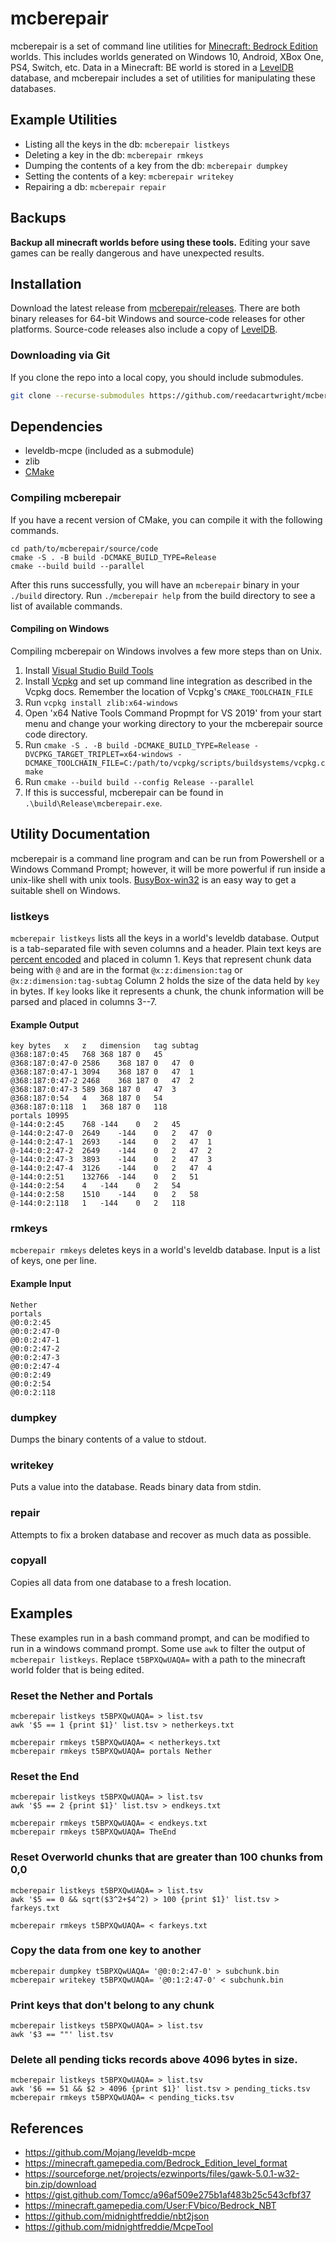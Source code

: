 # mcberepair

mcberepair is a set of command line utilities for [Minecraft: Bedrock Edition](https://www.minecraft.net/en-us/about-minecraft) worlds.
This includes worlds generated on Windows 10, Android, XBox One, PS4, Switch, etc.
Data in a Minecraft: BE world is stored in a
[LevelDB](https://github.com/reedacartwright/leveldb-mcpe) database, and
mcberepair includes a set of utilities for manipulating these databases.

## Example Utilities

 - Listing all the keys in the db: `mcberepair listkeys`
 - Deleting a key in the db: `mcberepair rmkeys`
 - Dumping the contents of a key from the db: `mcberepair dumpkey`
 - Setting the contents of a key: `mcberepair writekey`
 - Repairing a db: `mcberepair repair`

## Backups

**Backup all minecraft worlds before using these tools.**
Editing your save games can be really dangerous and have unexpected results.

## Installation

Download the latest release from [mcberepair/releases](https://github.com/reedacartwright/mcberepair/releases). There are both binary releases for 64-bit Windows and source-code releases for other platforms.
Source-code releases also include a copy of [LevelDB](https://github.com/reedacartwright/leveldb-mcpe).

### Downloading via Git

If you clone the repo into a local copy, you should include submodules.

```sh
git clone --recurse-submodules https://github.com/reedacartwright/mcberepair.git
```

## Dependencies

 - leveldb-mcpe (included as a submodule)
 - zlib
 - [CMake](https://cmake.org/)

### Compiling mcberepair

If you have a recent version of CMake, you can compile it with the following commands.

```
cd path/to/mcberepair/source/code
cmake -S . -B build -DCMAKE_BUILD_TYPE=Release
cmake --build build --parallel
```

After this runs successfully, you will have an `mcberepair` binary in your `./build` directory.
Run `./mcberepair help` from the build directory to see a list of available commands.

#### Compiling on Windows

Compiling mcberepair on Windows involves a few more steps than on Unix.

 1. Install [Visual Studio Build Tools](https://visualstudio.microsoft.com/downloads/#build-tools-for-visual-studio-2019)
 1. Install [Vcpkg](https://github.com/microsoft/vcpkg) and set up command line integration as described in the Vcpkg docs. Remember the location of Vcpkg's `CMAKE_TOOLCHAIN_FILE`
 1. Run `vcpkg install zlib:x64-windows`
 1. Open 'x64 Native Tools Command Propmpt for VS 2019' from your start menu and change your working directory to your the mcberepair source code directory.
 1. Run `cmake -S . -B build -DCMAKE_BUILD_TYPE=Release -DVCPKG_TARGET_TRIPLET=x64-windows -DCMAKE_TOOLCHAIN_FILE=C:/path/to/vcpkg/scripts/buildsystems/vcpkg.cmake`
 1. Run `cmake --build build --config Release --parallel`
 1. If this is successful, mcberepair can be found in `.\build\Release\mcberepair.exe`.


## Utility Documentation

mcberepair is a command line program and can be run from Powershell or a Windows Command Prompt; however, it will be more powerful if run inside a unix-like shell with unix tools. [BusyBox-win32](https://frippery.org/busybox/) is an easy way to get a suitable shell on Windows.

### listkeys

`mcberepair listkeys` lists all the keys in a world's leveldb database. Output is a tab-separated file
with seven columns and a header.
Plain text keys are [percent encoded](https://en.wikipedia.org/wiki/Percent-encoding) and placed in column 1.
Keys that represent chunk data being with `@` and are in the format
`@x:z:dimension:tag` or `@x:z:dimension:tag-subtag`
Column 2 holds the size of the data held by `key` in bytes.
If `key` looks like it represents a chunk, the chunk information will be parsed
and placed in columns 3--7.

#### Example Output

```
key	bytes	x	z	dimension	tag	subtag
@368:187:0:45	768	368	187	0	45	
@368:187:0:47-0	2586	368	187	0	47	0
@368:187:0:47-1	3094	368	187	0	47	1
@368:187:0:47-2	2468	368	187	0	47	2
@368:187:0:47-3	589	368	187	0	47	3
@368:187:0:54	4	368	187	0	54	
@368:187:0:118	1	368	187	0	118	
portals	10995					
@-144:0:2:45	768	-144	0	2	45	
@-144:0:2:47-0	2649	-144	0	2	47	0
@-144:0:2:47-1	2693	-144	0	2	47	1
@-144:0:2:47-2	2649	-144	0	2	47	2
@-144:0:2:47-3	3893	-144	0	2	47	3
@-144:0:2:47-4	3126	-144	0	2	47	4
@-144:0:2:51	132766	-144	0	2	51	
@-144:0:2:54	4	-144	0	2	54	
@-144:0:2:58	1510	-144	0	2	58	
@-144:0:2:118	1	-144	0	2	118	
```

### rmkeys

`mcberepair rmkeys` deletes keys in a world's leveldb database.
Input is a list of keys, one per line.

#### Example Input

```
Nether
portals
@0:0:2:45
@0:0:2:47-0
@0:0:2:47-1
@0:0:2:47-2
@0:0:2:47-3
@0:0:2:47-4
@0:0:2:49
@0:0:2:54
@0:0:2:118
```

### dumpkey

Dumps the binary contents of a value to stdout.

### writekey

Puts a value into the database. Reads binary data from stdin.

### repair

Attempts to fix a broken database and recover as much data as possible.

### copyall

Copies all data from one database to a fresh location.

## Examples

These examples run in a bash command prompt, and can be modified to run in a windows
command prompt.
Some use `awk` to filter the output of `mcberepair listkeys`.
Replace `t5BPXQwUAQA=` with a path to the minecraft world folder that is being edited.

### Reset the Nether and Portals

```
mcberepair listkeys t5BPXQwUAQA= > list.tsv
awk '$5 == 1 {print $1}' list.tsv > netherkeys.txt

mcberepair rmkeys t5BPXQwUAQA= < netherkeys.txt
mcberepair rmkeys t5BPXQwUAQA= portals Nether
```

### Reset the End

```
mcberepair listkeys t5BPXQwUAQA= > list.tsv
awk '$5 == 2 {print $1}' list.tsv > endkeys.txt

mcberepair rmkeys t5BPXQwUAQA= < endkeys.txt
mcberepair rmkeys t5BPXQwUAQA= TheEnd
```

### Reset Overworld chunks that are greater than 100 chunks from 0,0

```
mcberepair listkeys t5BPXQwUAQA= > list.tsv
awk '$5 == 0 && sqrt($3^2+$4^2) > 100 {print $1}' list.tsv > farkeys.txt

mcberepair rmkeys t5BPXQwUAQA= < farkeys.txt
```

### Copy the data from one key to another

```
mcberepair dumpkey t5BPXQwUAQA= '@0:0:2:47-0' > subchunk.bin
mcberepair writekey t5BPXQwUAQA= '@0:1:2:47-0' < subchunk.bin
```

### Print keys that don't belong to any chunk

```
mcberepair listkeys t5BPXQwUAQA= > list.tsv
awk '$3 == ""' list.tsv
```

### Delete all pending ticks records above 4096 bytes in size.

```
mcberepair listkeys t5BPXQwUAQA= > list.tsv
awk '$6 == 51 && $2 > 4096 {print $1}' list.tsv > pending_ticks.tsv
mcberepair rmkeys t5BPXQwUAQA= < pending_ticks.tsv
```

## References

 - https://github.com/Mojang/leveldb-mcpe
 - https://minecraft.gamepedia.com/Bedrock_Edition_level_format
 - https://sourceforge.net/projects/ezwinports/files/gawk-5.0.1-w32-bin.zip/download
 - https://gist.github.com/Tomcc/a96af509e275b1af483b25c543cfbf37
 - https://minecraft.gamepedia.com/User:FVbico/Bedrock_NBT
 - https://github.com/midnightfreddie/nbt2json
 - https://github.com/midnightfreddie/McpeTool
